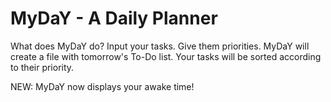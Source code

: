 # MyDaY - A Daily Planner

What does MyDaY do? Input your tasks. Give them priorities. MyDaY will create a file with tomorrow's To-Do list. Your tasks will be sorted according to their priority.

NEW: MyDaY now displays your awake time!
